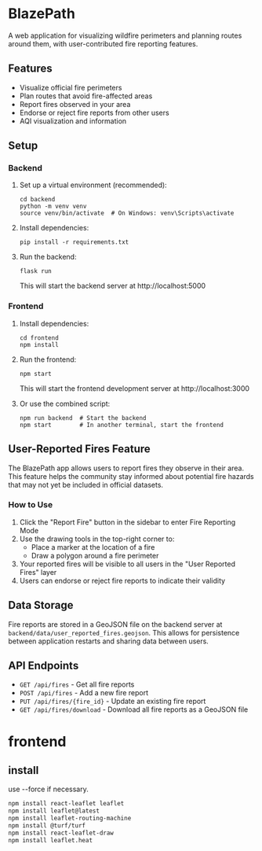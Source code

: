 # BlazePath

A web application for visualizing wildfire perimeters and planning routes around them, with user-contributed fire reporting features.

## Features

- Visualize official fire perimeters
- Plan routes that avoid fire-affected areas
- Report fires observed in your area
- Endorse or reject fire reports from other users
- AQI visualization and information

## Setup

### Backend

1. Set up a virtual environment (recommended):
   ```
   cd backend
   python -m venv venv
   source venv/bin/activate  # On Windows: venv\Scripts\activate
   ```

2. Install dependencies:
   ```
   pip install -r requirements.txt
   ```

3. Run the backend:
   ```
   flask run
   ```
   This will start the backend server at http://localhost:5000

### Frontend

1. Install dependencies:
   ```
   cd frontend
   npm install
   ```

2. Run the frontend:
   ```
   npm start
   ```
   This will start the frontend development server at http://localhost:3000

3. Or use the combined script:
   ```
   npm run backend  # Start the backend
   npm start        # In another terminal, start the frontend
   ```

## User-Reported Fires Feature

The BlazePath app allows users to report fires they observe in their area. This feature helps the community stay informed about potential fire hazards that may not yet be included in official datasets.

### How to Use

1. Click the "Report Fire" button in the sidebar to enter Fire Reporting Mode
2. Use the drawing tools in the top-right corner to:
   - Place a marker at the location of a fire
   - Draw a polygon around a fire perimeter
3. Your reported fires will be visible to all users in the "User Reported Fires" layer
4. Users can endorse or reject fire reports to indicate their validity

## Data Storage

Fire reports are stored in a GeoJSON file on the backend server at `backend/data/user_reported_fires.geojson`. This allows for persistence between application restarts and sharing data between users.

## API Endpoints

- `GET /api/fires` - Get all fire reports
- `POST /api/fires` - Add a new fire report
- `PUT /api/fires/{fire_id}` - Update an existing fire report
- `GET /api/fires/download` - Download all fire reports as a GeoJSON file

# frontend

## install
use --force if necessary. 
```sh
npm install react-leaflet leaflet
npm install leaflet@latest
npm install leaflet-routing-machine
npm install @turf/turf
npm install react-leaflet-draw
npm install leaflet.heat
```


